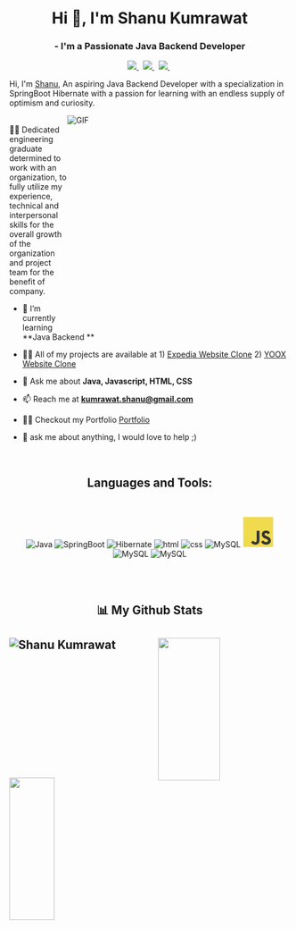 <h1 align="center">Hi 👋, I'm Shanu Kumrawat</h1>
<h3 align="center">- I'm a Passionate Java Backend Developer</h3>

<p align="center">
 
   <a href="https://www.linkedin.com/in/shanu-kumrawat-700941132/" target="_blank">
     <img src="https://img.icons8.com/color/48/000000/linkedin.png" width="3.5%"/>
      </a><span>&nbsp;</span>
  
   <a href="https://drive.google.com/file/d/1txC_oYz5aE4RSCnsEumLh84Pe2CrV_sy/view?usp=sharing" target="_blank">
     <img src="https://img.icons8.com/color/48/000000/resume.png" width="3.5%"/>
      </a><span>&nbsp;</span>
  
  <a href="https://shanukumrawat.github.io/" target="_blank">
     <img src="https://img.icons8.com/color/48/000000/bag.png" width="3.5%"/>
      </a><span>&nbsp;</span>
     
  </p>
  
  Hi, I'm [Shanu](https://github.com/shanukumrawat), An aspiring Java Backend Developer with a specialization in SpringBoot Hibernate with a passion for learning with an endless supply of optimism and curiosity.


<img align="right" alt="GIF" src="https://github.com/abhisheknaiidu/abhisheknaiidu/blob/master/code.gif?raw=true" width="400" height="380" />

<br>
👨‍💻 Dedicated engineering graduate determined to work with an organization, to fully utilize my experience, technical and interpersonal skills for the overall growth of the organization and project team for the
benefit of company.

- 🌱 I’m currently learning **Java Backend **

- 👨‍💻 All of my projects are available at  1) [Expedia Website Clone](https://wonderful-cuchufli-3430af.netlify.app/)
                                            2) [YOOX Website Clone](https://candid-starship-25c3ab.netlify.app/)

- 💬 Ask me about **Java, Javascript, HTML, CSS**

- 📫 Reach me at **kumrawat.shanu@gmail.com**

- 👨‍💻 Checkout my Portfolio [Portfolio](https://shanukumrawat.github.io/)

- 💬 ask me about anything, I would love to help ;)

<br>
<span><h2 align="center">Languages and Tools:</h2>
    <br>
    <p align="center">
        <img src="https://www.svgrepo.com/show/184143/java.svg" alt="Java" height="55"/>
        <img src="https://www.vectorlogo.zone/logos/springio/springio-icon.svg" alt="SpringBoot" height="45"/>
        <img src="https://www.vectorlogo.zone/logos/hibernate/hibernate-icon.svg" alt="Hibernate"  height="55"/>
        <img src="https://www.vectorlogo.zone/logos/w3_html5/w3_html5-icon.svg" alt="html" width="55" height="55"/>
        <img src="https://www.vectorlogo.zone/logos/w3_css/w3_css-icon.svg" alt="css" width="55" height="55"/>
        <img src="https://www.svgrepo.com/show/354099/mysql.svg" alt="MySQL"  height="55"/>
        <img src="https://raw.githubusercontent.com/devicons/devicon/master/icons/javascript/javascript-original.svg" alt="javascript" width="55" height="55"/>
        <img src="https://www.vectorlogo.zone/logos/getpostman/getpostman-icon.svg" alt="MySQL"  height="55"/>
        <img src="https://www.vectorlogo.zone/logos/github/github-icon.svg" alt="MySQL"  height="55"/>   
  </p></span>
  <br><br>
  <h2 align="center">📊 My Github Stats<h2>
  <div>
    <img align="left" src="https://github-readme-streak-stats.herokuapp.com/?user=shanukumrawat&theme=radical" alt="Shanu Kumrawat" height="250px" width="47%"/>
    <img align="right" src="https://github-readme-stats.vercel.app/api?username=shanukumrawat&show_icons=true&theme=radical" height="255px" width="47%"/>
  <div>
   </br>
   <div>
    <img src="https://camo.githubusercontent.com/13ca305423b1614928118c2606c28b4220dd858d3748c851f091828a2ace317e/68747470733a2f2f6769746875622d726561646d652d73746174732e76657263656c2e6170702f6170692f746f702d6c616e67732f3f757365726e616d653d6d6f6869746269726c613230267468656d653d6461726b26686964655f626f726465723d66616c736526696e636c7564655f616c6c5f636f6d6d6974733d7472756526636f756e745f707269766174653d74727565266c61796f75743d636f6d70616374" alt="" data-canonical-src="https://github-readme-stats.vercel.app/api/top-langs/?username=shanukumrawat;theme=dark&amp;hide_border=false&amp;include_all_commits=true&amp;count_private=true&amp;layout=compact" height="255px" width="40%" align-item="center"/>
   
  <div>
   </br>
<!--     <div>
      <img align="right" src="https://activity-graph.herokuapp.com/graph?username=shanukumrawat&theme=xcode" height="255px" width="90%" align-item= "center"/>
    </div> -->
